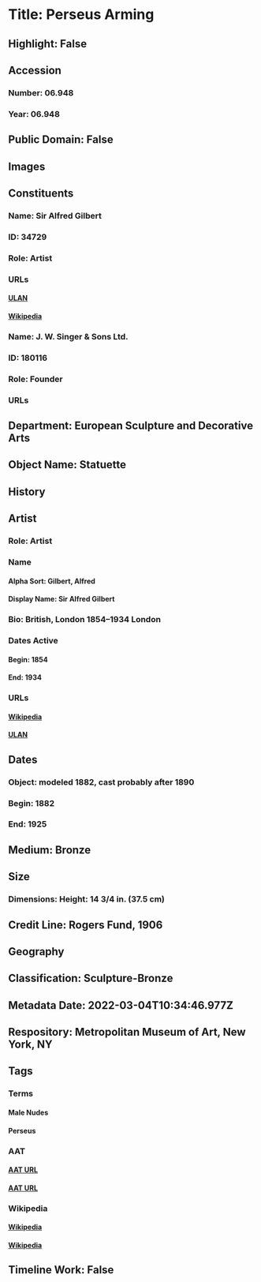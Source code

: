 # Title: Perseus Arming
## Highlight: False
## Accession
### Number: 06.948
### Year: 06.948
## Public Domain: False
## Images
## Constituents
### Name: Sir Alfred Gilbert
### ID: 34729
### Role: Artist
### URLs
#### [ULAN](http://vocab.getty.edu/page/ulan/500002382)
#### [Wikipedia](https://www.wikidata.org/wiki/Q2835166)
### Name: J. W. Singer &amp; Sons Ltd.
### ID: 180116
### Role: Founder
### URLs
## Department: European Sculpture and Decorative Arts
## Object Name: Statuette
## History
## Artist
### Role: Artist
### Name
#### Alpha Sort: Gilbert, Alfred
#### Display Name: Sir Alfred Gilbert
### Bio: British, London 1854–1934 London
### Dates Active
#### Begin: 1854
#### End: 1934
### URLs
#### [Wikipedia](https://www.wikidata.org/wiki/Q2835166)
#### [ULAN](http://vocab.getty.edu/page/ulan/500002382)
## Dates
### Object: modeled 1882, cast probably after 1890
### Begin: 1882
### End: 1925
## Medium: Bronze
## Size
### Dimensions: Height: 14 3/4 in. (37.5 cm)
## Credit Line: Rogers Fund, 1906
## Geography
## Classification: Sculpture-Bronze
## Metadata Date: 2022-03-04T10:34:46.977Z
## Respository: Metropolitan Museum of Art, New York, NY
## Tags
### Terms
#### Male Nudes
#### Perseus
### AAT
#### [AAT URL](http://vocab.getty.edu/page/aat/300189568)
#### [AAT URL](http://vocab.getty.edu/page/ia/901000628)
### Wikipedia
#### [Wikipedia]()
#### [Wikipedia]()
## Timeline Work: False